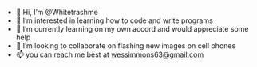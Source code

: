 - 👋 Hi, I’m @Whitetrashme
- 👀 I’m interested in learning how to code and write programs
- 🌱 I’m currently learning on my own accord and would appreciate some help
- 💞️ I’m looking to collaborate on flashing new images on cell phones
- 📫 you can reach me best at wessimmons63@gmail.com

<!---
Whitetrashme/Whitetrashme is a ✨ special ✨ repository because its `README.md` (this file) appears on your GitHub profile.
You can click the Preview link to take a look at your changes.
--->
